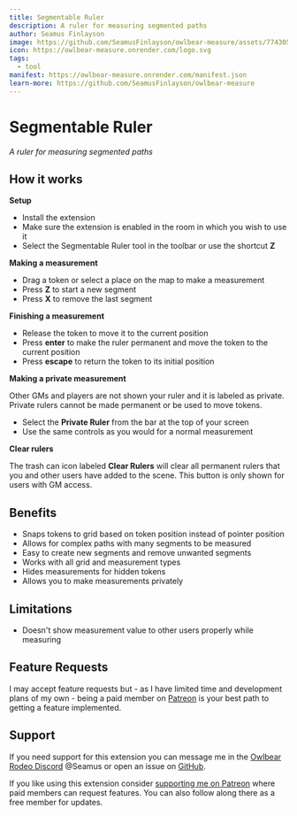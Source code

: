 ```yaml
---
title: Segmentable Ruler
description: A ruler for measuring segmented paths
author: Seamus Finlayson
image: https://github.com/SeamusFinlayson/owlbear-measure/assets/77430559/aeef3835-ac5f-4497-af0c-e8c54bc17cdd
icon: https://owlbear-measure.onrender.com/logo.svg
tags:
  - tool
manifest: https://owlbear-measure.onrender.com/manifest.json
learn-more: https://github.com/SeamusFinlayson/owlbear-measure
---
```


# Segmentable Ruler

_A ruler for measuring segmented paths_

## How it works

**Setup**

- Install the extension
- Make sure the extension is enabled in the room in which you wish to use it
- Select the Segmentable Ruler tool in the toolbar or use the shortcut **Z**

**Making a measurement**

- Drag a token or select a place on the map to make a measurement
- Press **Z** to start a new segment
- Press **X** to remove the last segment

**Finishing a measurement**

- Release the token to move it to the current position
- Press **enter** to make the ruler permanent and move the token to the current position
- Press **escape** to return the token to its initial position

**Making a private measurement**

Other GMs and players are not shown your ruler and it is labeled as private. Private rulers cannot be made permanent or be used to move tokens.

- Select the **Private Ruler** from the bar at the top of your screen
- Use the same controls as you would for a normal measurement

**Clear rulers**

The trash can icon labeled **Clear Rulers** will clear all permanent rulers that you and other users have added to the scene. This button is only shown for users with GM access.

## Benefits

- Snaps tokens to grid based on token position instead of pointer position
- Allows for complex paths with many segments to be measured
- Easy to create new segments and remove unwanted segments
- Works with all grid and measurement types
- Hides measurements for hidden tokens
- Allows you to make measurements privately

## Limitations

- Doesn't show measurement value to other users properly while measuring

## Feature Requests

I may accept feature requests but - as I have limited time and development plans of my own - being a paid member on [Patreon](https://www.patreon.com/SeamusFinlayson) is your best path to getting a feature implemented.

## Support

If you need support for this extension you can message me in the [Owlbear Rodeo Discord](https://discord.gg/u5RYMkV98s) @Seamus or open an issue on [GitHub](https://github.com/SeamusFinlayson/owlbear-measure).

If you like using this extension consider [supporting me on Patreon](https://www.patreon.com/SeamusFinlayson) where paid members can request features. You can also follow along there as a free member for updates.
